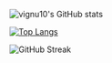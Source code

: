 ![vignu10's GitHub stats](https://github-readme-stats.vercel.app/api?username=divrt-vignesh&show_icons=true&theme=midnight-purple)


[![Top Langs](https://github-readme-stats.vercel.app/api/top-langs/?username=divrt-vignesh&langs_count=8)](https://github.com/divrt-vignesh/github-readme-stats)

![GitHub Streak](http://github-readme-streak-stats.herokuapp.com?user=divrt-vignesh&count_private=true&theme=vue)
